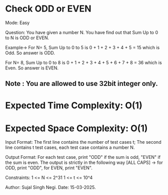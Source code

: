 # Check ODD or EVEN
Mode: Easy

Question: You have given a number N. You have find out that Sum Up to 0 to N is ODD or EVEN.


Example-> 
For N= 5,
Sum Up to 0 to 5 is  0 + 1 + 2 + 3 + 4 + 5 = 15 which is Odd.
So answer is ODD.

For N= 8, 
Sum Up to 0 to 8 is  0 + 1 + 2 + 3 + 4 + 5 + 6 + 7 + 8 = 36 which is Even.
So answer is EVEN.

## Note : You are allowed to use 32bit integer only.

# Expected Time Complexity: O(1)
# Expected Space Complexity: O(1)


Input Format: The first line contains the number of test cases t;
The second line contains t test cases, each test case contains a number N.

Output Format: For each test case, print "ODD" if the sum is odd, "EVEN" if the sum is even.
The output is strictly in the following way [ALL CAPS] -> for ODD, print "ODD", for EVEN, print "EVEN".

Constraints:
1 <= N <= 2^31
1 <= t <= 10^4

Author: Sujal Singh Negi. Date: 15-03-2025.
